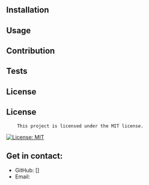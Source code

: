 # 
## 
## Installation

## Usage

## Contribution

## Tests

## License
## License
        This project is licensed under the MIT license.
[![License: MIT](https://img.shields.io/badge/License-MIT-yellow.svg)](https://opensource.org/licenses/MIT)
## Get in contact:

- GitHub: []
- Email: 